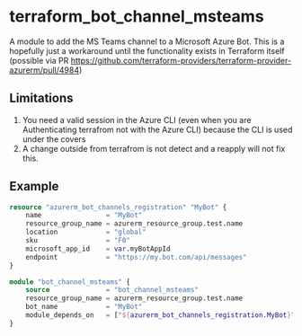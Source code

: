 # terraform_bot_channel_msteams

A module to add the MS Teams channel to a Microsoft Azure Bot. This is a hopefully just a workaround until the functionality exists in Terraform itself (possible via PR https://github.com/terraform-providers/terraform-provider-azurerm/pull/4984)

## Limitations

1. You need a valid session in the Azure CLI (even when you are Authenticating terrafrom not with the Azure CLI) because the CLI is used under the covers
2. A change outside from terrafrom is not detect and a reapply will not fix this.

## Example

```terraform
resource "azurerm_bot_channels_registration" "MyBot" {
	name                = "MyBot"
	resource_group_name = azurerm_resource_group.test.name
	location            = "global"
	sku                 = "F0"
	microsoft_app_id    = var.myBotAppId
	endpoint			= "https://my.bot.com/api/messages"
}

module "bot_channel_msteams" {
	source              = "bot_channel_msteams"
	resource_group_name = azurerm_resource_group.test.name
    bot_name 			= "MyBot"
	module_depends_on 	= ["${azurerm_bot_channels_registration.MyBot}"]
}
```

